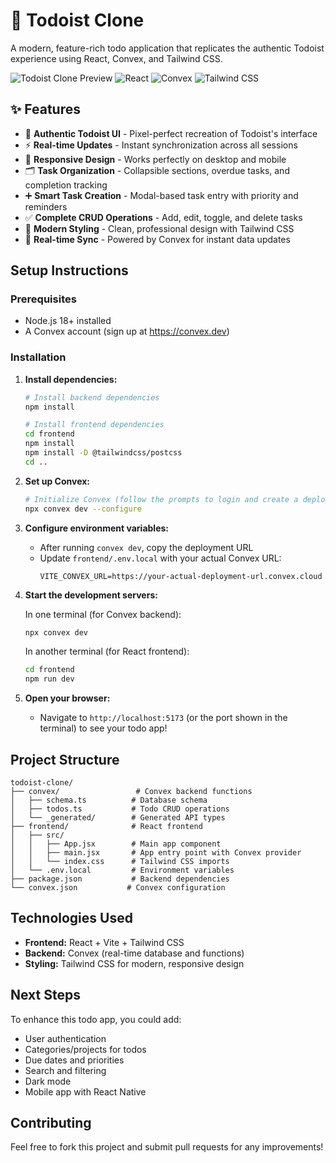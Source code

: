 # 📝 Todoist Clone

A modern, feature-rich todo application that replicates the authentic Todoist experience using React, Convex, and Tailwind CSS.

![Todoist Clone Preview](https://img.shields.io/badge/Status-Ready%20for%20Development-brightgreen)
![React](https://img.shields.io/badge/React-18.0-blue)
![Convex](https://img.shields.io/badge/Convex-Real--time-purple)
![Tailwind CSS](https://img.shields.io/badge/Tailwind-CSS-38bdf8)

## ✨ Features

- 🎯 **Authentic Todoist UI** - Pixel-perfect recreation of Todoist's interface
- ⚡ **Real-time Updates** - Instant synchronization across all sessions
- 📱 **Responsive Design** - Works perfectly on desktop and mobile
- 🗂️ **Task Organization** - Collapsible sections, overdue tasks, and completion tracking
- ➕ **Smart Task Creation** - Modal-based task entry with priority and reminders
- ✅ **Complete CRUD Operations** - Add, edit, toggle, and delete tasks
- 🎨 **Modern Styling** - Clean, professional design with Tailwind CSS
- 🔄 **Real-time Sync** - Powered by Convex for instant data updates

## Setup Instructions

### Prerequisites

- Node.js 18+ installed
- A Convex account (sign up at https://convex.dev)

### Installation

1. **Install dependencies:**
   ```bash
   # Install backend dependencies
   npm install

   # Install frontend dependencies
   cd frontend
   npm install
   npm install -D @tailwindcss/postcss
   cd ..
   ```

2. **Set up Convex:**
   ```bash
   # Initialize Convex (follow the prompts to login and create a deployment)
   npx convex dev --configure
   ```

3. **Configure environment variables:**
   - After running `convex dev`, copy the deployment URL
   - Update `frontend/.env.local` with your actual Convex URL:
     ```
     VITE_CONVEX_URL=https://your-actual-deployment-url.convex.cloud
     ```

4. **Start the development servers:**

   In one terminal (for Convex backend):
   ```bash
   npx convex dev
   ```

   In another terminal (for React frontend):
   ```bash
   cd frontend
   npm run dev
   ```

5. **Open your browser:**
   - Navigate to `http://localhost:5173` (or the port shown in the terminal) to see your todo app!

## Project Structure

```
todoist-clone/
├── convex/                 # Convex backend functions
│   ├── schema.ts          # Database schema
│   ├── todos.ts           # Todo CRUD operations
│   └── _generated/        # Generated API types
├── frontend/              # React frontend
│   ├── src/
│   │   ├── App.jsx        # Main app component
│   │   ├── main.jsx       # App entry point with Convex provider
│   │   └── index.css      # Tailwind CSS imports
│   └── .env.local         # Environment variables
├── package.json           # Backend dependencies
└── convex.json           # Convex configuration
```

## Technologies Used

- **Frontend:** React + Vite + Tailwind CSS
- **Backend:** Convex (real-time database and functions)
- **Styling:** Tailwind CSS for modern, responsive design

## Next Steps

To enhance this todo app, you could add:

- User authentication
- Categories/projects for todos
- Due dates and priorities
- Search and filtering
- Dark mode
- Mobile app with React Native

## Contributing

Feel free to fork this project and submit pull requests for any improvements!